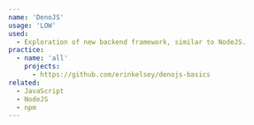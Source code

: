 ```yaml
---
name: 'DenoJS'
usage: 'LOW'
used:
  - Exploration of new backend framework, similar to NodeJS.
practice:
  - name: 'all'
    projects:
      - https://github.com/erinkelsey/denojs-basics
related:
  - JavaScript
  - NodeJS
  - npm
---
```


